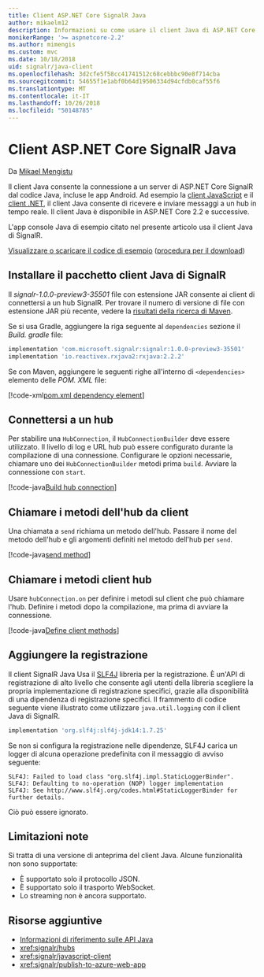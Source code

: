 ```yaml
---
title: Client ASP.NET Core SignalR Java
author: mikaelm12
description: Informazioni su come usare il client Java di ASP.NET Core SignalR.
monikerRange: '>= aspnetcore-2.2'
ms.author: mimengis
ms.custom: mvc
ms.date: 10/18/2018
uid: signalr/java-client
ms.openlocfilehash: 3d2cfe5f58cc41741512c68cebbbc90e8f714cba
ms.sourcegitcommit: 54655f1e1abf0b64d19506334d94cfdb0caf55f6
ms.translationtype: MT
ms.contentlocale: it-IT
ms.lasthandoff: 10/26/2018
ms.locfileid: "50148785"
---
```

# <a name="aspnet-core-signalr-java-client"></a>Client ASP.NET Core SignalR Java

Da [Mikael Mengistu](https://twitter.com/MikaelM_12)

Il client Java consente la connessione a un server di ASP.NET Core SignalR dal codice Java, incluse le app Android. Ad esempio la [client JavaScript](xref:signalr/javascript-client) e il [client .NET](xref:signalr/dotnet-client), il client Java consente di ricevere e inviare messaggi a un hub in tempo reale. Il client Java è disponibile in ASP.NET Core 2.2 e successive.

L'app console Java di esempio citato nel presente articolo usa il client Java di SignalR.

[Visualizzare o scaricare il codice di esempio](https://github.com/aspnet/Docs/tree/master/aspnetcore/signalr/java-client/sample) ([procedura per il download](xref:tutorials/index#how-to-download-a-sample))

## <a name="install-the-signalr-java-client-package"></a>Installare il pacchetto client Java di SignalR

Il *signalr-1.0.0-preview3-35501* file con estensione JAR consente ai client di connettersi a un hub SignalR. Per trovare il numero di versione di file con estensione JAR più recente, vedere la [risultati della ricerca di Maven](https://search.maven.org/search?q=g:com.microsoft.signalr%20AND%20a:signalr).

Se si usa Gradle, aggiungere la riga seguente al `dependencies` sezione il *Build. gradle* file:

```gradle
implementation 'com.microsoft.signalr:signalr:1.0.0-preview3-35501'
implementation 'io.reactivex.rxjava2:rxjava:2.2.2'
```

Se con Maven, aggiungere le seguenti righe all'interno di `<dependencies>` elemento delle *POM. XML* file:

[!code-xml[pom.xml dependency element](java-client/sample/pom.xml?name=snippet_dependencyElement)]

## <a name="connect-to-a-hub"></a>Connettersi a un hub

Per stabilire una `HubConnection`, il `HubConnectionBuilder` deve essere utilizzato. Il livello di log e URL hub può essere configurato durante la compilazione di una connessione. Configurare le opzioni necessarie, chiamare uno dei `HubConnectionBuilder` metodi prima `build`. Avviare la connessione con `start`.

[!code-java[Build hub connection](java-client/sample/src/main/java/Chat.java?range=16-17)]

## <a name="call-hub-methods-from-client"></a>Chiamare i metodi dell'hub da client

Una chiamata a `send` richiama un metodo dell'hub. Passare il nome del metodo dell'hub e gli argomenti definiti nel metodo dell'hub per `send`.

[!code-java[send method](java-client/sample/src/main/java/Chat.java?range=28)]

## <a name="call-client-methods-from-hub"></a>Chiamare i metodi client hub

Usare `hubConnection.on` per definire i metodi sul client che può chiamare l'hub. Definire i metodi dopo la compilazione, ma prima di avviare la connessione.

[!code-java[Define client methods](java-client/sample/src/main/java/Chat.java?range=19-21)]

## <a name="add-logging"></a>Aggiungere la registrazione

Il client SignalR Java Usa il [SLF4J](https://www.slf4j.org/) libreria per la registrazione. È un'API di registrazione di alto livello che consente agli utenti della libreria scegliere la propria implementazione di registrazione specifici, grazie alla disponibilità di una dipendenza di registrazione specifici. Il frammento di codice seguente viene illustrato come utilizzare `java.util.logging` con il client Java di SignalR.

```gradle
implementation 'org.slf4j:slf4j-jdk14:1.7.25'
```

Se non si configura la registrazione nelle dipendenze, SLF4J carica un logger di alcuna operazione predefinita con il messaggio di avviso seguente:

```
SLF4J: Failed to load class "org.slf4j.impl.StaticLoggerBinder".
SLF4J: Defaulting to no-operation (NOP) logger implementation
SLF4J: See http://www.slf4j.org/codes.html#StaticLoggerBinder for further details.
```

Ciò può essere ignorato.

## <a name="known-limitations"></a>Limitazioni note

Si tratta di una versione di anteprima del client Java. Alcune funzionalità non sono supportate:

* È supportato solo il protocollo JSON.
* È supportato solo il trasporto WebSocket.
* Lo streaming non è ancora supportato.

## <a name="additional-resources"></a>Risorse aggiuntive

* [Informazioni di riferimento sulle API Java](/java/api/com.microsoft.signalr?view=aspnet-signalr-java)
* <xref:signalr/hubs>
* <xref:signalr/javascript-client>
* <xref:signalr/publish-to-azure-web-app>
